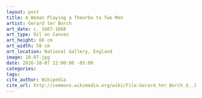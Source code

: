 ```yaml
---
layout: post
title: A Woman Playing a Theorbo to Two Men
artist: Gerard ter Borch
art_date: c. 1667-1668
art_type: Oil on Canvas
art_height: 68 cm
art_width: 58 cm
art_location: National Gallery, England
image: 10-07.jpg
date: 2016-10-07 12:00:00 -05:00
categories:
tags:
cite_author: Wikipedia
cite_url: http://commons.wikimedia.org/wiki/File:Gerard_ter_Borch_d._J._011.jpg
---
```

